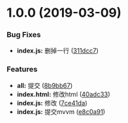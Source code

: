 # 1.0.0 (2019-03-09)


### Bug Fixes

* **index.js:** 删掉一行 ([311dcc7](https://github.com/linsi123/mvvm/commit/311dcc7))


### Features

* **all:** 提交 ([8b9bb67](https://github.com/linsi123/mvvm/commit/8b9bb67))
* **index.html:** 修改html ([40adc33](https://github.com/linsi123/mvvm/commit/40adc33))
* **index.js:** 修改 ([7ce41da](https://github.com/linsi123/mvvm/commit/7ce41da))
* **index.js:** 提交mvvm ([e8c0a91](https://github.com/linsi123/mvvm/commit/e8c0a91))



